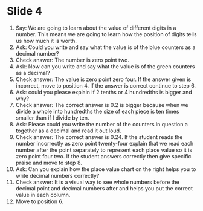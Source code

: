 # Slide 4

1. Say: We are going to learn about the value of different digits in a number. This means we are going to learn how the position of digits tells us how much it is worth.
2. Ask: Could you write and say what the value is of the blue counters as a decimal number?
3. Check answer: The number is zero point two.
4. Ask: Now can you write and say what the value is of the green counters as a decimal?
5. Check answer: The value is zero point zero four. If the answer given is incorrect, move to position 4. If the answer is correct continue to step 6.
6. Ask: could you please explain if 2 tenths or 4 hundredths is bigger
    and why?
7. Check answer: The correct answer is 0.2 is bigger because when we divide a whole into hundredths the size of each piece is ten times smaller than if I divide by ten.
8. Ask: Please could you write the number of the counters in question a together as a decimal and read it out loud.
9. Check answer: The correct answer is 0.24. If the student reads the number incorrectly as zero point twenty-four explain that we read each number after the point separately to represent each place value so it is zero point four two. If the student answers correctly then give specific praise and move to step 8.
10. Ask: Can you explain how the place value chart on the right helps you to write decimal numbers correctly?
11. Check answer: It is a visual way to see whole numbers before the decimal point and decimal numbers after and helps you put the correct value in each column.
12. Move to position 6.
